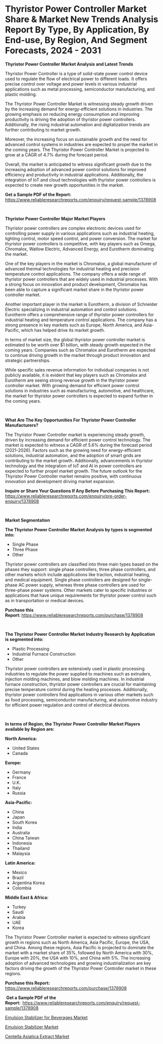 <p><h1>Thyristor Power Controller Market Share & Market New Trends Analysis Report By Type, By Application, By End-use, By Region, And Segment Forecasts, 2024 - 2031</h1></p><p><strong>Thyristor Power Controller Market Analysis and Latest Trends</strong></p>
<p><p>Thyristor Power Controller is a type of solid-state power control device used to regulate the flow of electrical power to different loads. It offers precise control over voltage and power levels in various industrial applications such as metal processing, semiconductor manufacturing, and plastic molding.</p><p>The Thyristor Power Controller Market is witnessing steady growth driven by the increasing demand for energy-efficient solutions in industries. The growing emphasis on reducing energy consumption and improving productivity is driving the adoption of thyristor power controllers. Additionally, the rising industrial automation and digitalization trends are further contributing to market growth.</p><p>Moreover, the increasing focus on sustainable growth and the need for advanced control systems in industries are expected to propel the market in the coming years. The Thyristor Power Controller Market is projected to grow at a CAGR of 4.7% during the forecast period.</p><p>Overall, the market is anticipated to witness significant growth due to the increasing adoption of advanced power control solutions for improved efficiency and productivity in industrial applications. Additionally, the integration of IoT and cloud technologies with thyristor power controllers is expected to create new growth opportunities in the market.</p></p>
<p><strong>Get a Sample PDF of the Report:&nbsp;</strong> <a href="https://www.reliableresearchreports.com/enquiry/request-sample/1378908">https://www.reliableresearchreports.com/enquiry/request-sample/1378908</a></p>
<p>&nbsp;</p>
<p><strong>Thyristor Power Controller Major Market Players</strong></p>
<p><p>Thyristor power controllers are complex electronic devices used for controlling power supply in various applications such as industrial heating, lighting control, motor speed control, and power conversion. The market for thyristor power controllers is competitive, with key players such as Omega, Chromalox, Watlow Electric, Advanced Energy, and Eurotherm dominating the market.</p><p>One of the key players in the market is Chromalox, a global manufacturer of advanced thermal technologies for industrial heating and precision temperature control applications. The company offers a wide range of thyristor power controllers that are widely used in industrial processes. With a strong focus on innovation and product development, Chromalox has been able to capture a significant market share in the thyristor power controller market.</p><p>Another important player in the market is Eurotherm, a division of Schneider Electric specializing in industrial automation and control solutions. Eurotherm offers a comprehensive range of thyristor power controllers for industrial heating and temperature control applications. The company has a strong presence in key markets such as Europe, North America, and Asia-Pacific, which has helped drive its market growth.</p><p>In terms of market size, the global thyristor power controller market is estimated to be worth over $1 billion, with steady growth expected in the coming years. Companies such as Chromalox and Eurotherm are expected to continue driving growth in the market through product innovation and strategic partnerships.</p><p>While specific sales revenue information for individual companies is not publicly available, it is evident that key players such as Chromalox and Eurotherm are seeing strong revenue growth in the thyristor power controller market. With growing demand for efficient power control solutions in industries such as manufacturing, automotive, and healthcare, the market for thyristor power controllers is expected to expand further in the coming years.</p></p>
<p>&nbsp;</p>
<p><strong>What Are The Key Opportunities For Thyristor Power Controller Manufacturers?</strong></p>
<p><p>The Thyristor Power Controller market is experiencing steady growth, driven by increasing demand for efficient power control technology. The market is expected to witness a CAGR of 5.6% during the forecast period (2021-2026). Factors such as the growing need for energy-efficient solutions, industrial automation, and the adoption of smart grids are contributing to the market growth. Additionally, advancements in thyristor technology and the integration of IoT and AI in power controllers are expected to further propel market growth. The future outlook for the Thyristor Power Controller market remains positive, with continuous innovation and development driving market expansion.</p></p>
<p><strong>Inquire or Share Your Questions If Any Before Purchasing This Report:</strong> <a href="https://www.reliableresearchreports.com/enquiry/pre-order-enquiry/1378908">https://www.reliableresearchreports.com/enquiry/pre-order-enquiry/1378908</a></p>
<p>&nbsp;</p>
<p><strong>Market Segmentation</strong></p>
<p><strong>The Thyristor Power Controller Market Analysis by types is segmented into:</strong></p>
<p><ul><li>Single Phase</li><li>Three Phase</li><li>Other</li></ul></p>
<p><p>Thyristor power controllers are classified into three main types based on the phases they support: single phase controllers, three phase controllers, and other markets which include applications like traction, industrial heating, and medical equipment. Single phase controllers are designed for single-phase AC power supply, whereas three phase controllers are used for three-phase power systems. Other markets cater to specific industries or applications that have unique requirements for thyristor power control such as in transportation or medical devices.</p></p>
<p><strong>Purchase this Report:&nbsp;</strong><a href="https://www.reliableresearchreports.com/purchase/1378908">https://www.reliableresearchreports.com/purchase/1378908</a></p>
<p>&nbsp;</p>
<p><strong>The Thyristor Power Controller Market Industry Research by Application is segmented into:</strong></p>
<p><ul><li>Plastic Processing</li><li>Industrial Furnace Construction</li><li>Other</li></ul></p>
<p><p>Thyristor power controllers are extensively used in plastic processing industries to regulate the power supplied to machines such as extruders, injection molding machines, and blow molding machines. In industrial furnace construction, thyristor power controllers are crucial for maintaining precise temperature control during the heating processes. Additionally, thyristor power controllers find applications in various other markets such as food processing, semiconductor manufacturing, and automotive industry for efficient power regulation and control of electrical devices.</p></p>
<p>&nbsp;</p>
<p><strong>In terms of Region, the Thyristor Power Controller Market Players available by Region are:</strong></p>
<p>
    <p> <strong> North America: </strong>
        <ul>
            <li>United States</li>
            <li>Canada</li>
        </ul>
        </p> 
    <p> <strong> Europe: </strong>
        <ul>
            <li>Germany</li>
            <li>France</li>
            <li>U.K.</li>
            <li>Italy</li>
            <li>Russia</li>
        </ul>
        </p> 
    <p> <strong> Asia-Pacific: </strong>
        <ul>
            <li>China</li>
            <li>Japan</li>
            <li>South Korea</li>
            <li>India</li>
            <li>Australia</li>
            <li>China Taiwan</li>
            <li>Indonesia</li>
            <li>Thailand</li>
            <li>Malaysia</li>
        </ul>
        </p> 
    <p> <strong> Latin America: </strong>
        <ul>
            <li>Mexico</li>
            <li>Brazil</li>
            <li>Argentina Korea</li>
            <li>Colombia</li>
        </ul>
        </p> 
    <p> <strong> Middle East & Africa: </strong>
        <ul>
            <li>Turkey</li>
            <li>Saudi</li>
            <li>Arabia</li>
            <li>UAE</li>
            <li>Korea</li>
        </ul>
    </p>
    </p>
<p><p>The Thyristor Power Controller market is expected to witness significant growth in regions such as North America, Asia Pacific, Europe, the USA, and China. Among these regions, Asia Pacific is projected to dominate the market with a market share of 35%, followed by North America with 30%, Europe with 20%, the USA with 10%, and China with 5%. The increasing adoption of advanced technologies and growing industrialization are key factors driving the growth of the Thyristor Power Controller market in these regions.</p></p>
<p><strong>Purchase this Report: </strong><a href="https://www.reliableresearchreports.com/purchase/1378908">https://www.reliableresearchreports.com/purchase/1378908</a></p>
<p>&nbsp;<strong>Get a Sample PDF of the Report:&nbsp;&nbsp;</strong><a href="https://www.reliableresearchreports.com/enquiry/request-sample/1378908">https://www.reliableresearchreports.com/enquiry/request-sample/1378908</a></p>
<p><strong></strong></p>
<p><p><a href="https://frill-swim-3cd.notion.site/Emulsion-Stabilizer-for-Beverages-Market-Size-Market-Trends-and-Growth-Outlook-forecasted-for-peri-ccb552ae3db64131b24e8cc1381e127b">Emulsion Stabilizer for Beverages Market</a></p><p><a href="https://cautious-neon-760.notion.site/Emulsion-Stabilizer-Market-Research-Report-Reveals-The-Latest-Trends-And-Opportunities-of-this-Marke-e1dd4bd3b356469a84b6a32d91e9d027">Emulsion Stabilizer Market</a></p><p><a href="https://spotless-saver-8fd.notion.site/Centella-Asiatica-Extract-Market-Analysis-and-Market-Size-Global-Industry-Overview-Market-Segmenta-df88b9cf4d2e44f4ba229cfbe5961891">Centella Asiatica Extract Market</a></p></p>